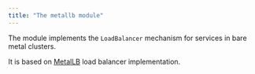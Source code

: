 ```yaml
---
title: "The metallb module"
---
```


The module implements the `LoadBalancer` mechanism for services in bare metal clusters.

It is based on [MetalLB](https://metallb.universe.tf/) load balancer implementation.

